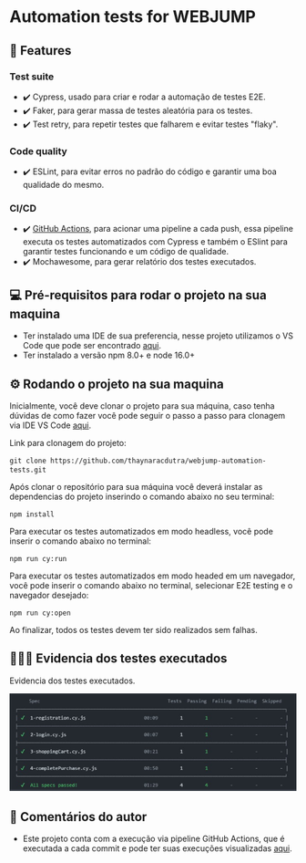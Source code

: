 # Automation tests for WEBJUMP

## 🚀 Features
### Test suite
* ✔️ Cypress, usado para criar e rodar a automação de testes E2E.
* ✔️ Faker, para gerar massa de testes aleatória para os testes.
* ✔️ Test retry, para repetir testes que falharem e evitar testes "flaky".

### Code quality
* ✔️ ESLint, para evitar erros no padrão do código e garantir uma boa qualidade do mesmo.

### CI/CD
* ✔️ [GitHub Actions](https://github.com/thaynaracdutra/webjump-automation-tests/actions), para acionar uma pipeline a cada push, essa pipeline executa os testes automatizados com Cypress e também o ESlint para garantir testes funcionando e um código de qualidade.
* ✔️ Mochawesome, para gerar relatório dos testes executados.

## 💻 Pré-requisitos para rodar o projeto na sua maquina

* Ter instalado uma IDE de sua preferencia, nesse projeto utilizamos o VS Code que pode ser encontrado [aqui](https://code.visualstudio.com/).
* Ter instalado a versão npm 8.0+ e node 16.0+

## ⚙️ Rodando o projeto na sua maquina

Inicialmente, você deve clonar o projeto para sua máquina, caso tenha dúvidas de como fazer você pode seguir o passo a passo para clonagem via IDE VS Code [aqui](https://learn.microsoft.com/pt-br/azure/developer/javascript/how-to/with-visual-studio-code/clone-github-repository?tabs=create-repo-command-palette%2Cinitialize-repo-activity-bar%2Ccreate-branch-command-palette%2Ccommit-changes-command-palette%2Cpush-command-palette).

Link para clonagem do projeto:
```
git clone https://github.com/thaynaracdutra/webjump-automation-tests.git
```

Após clonar o repositório para sua máquina você deverá instalar as dependencias do projeto inserindo o comando abaixo no seu terminal:
```
npm install
```

Para executar os testes automatizados em modo headless, você pode inserir o comando abaixo no terminal:
```
npm run cy:run
```

Para executar os testes  automatizados em modo headed em um navegador, você pode inserir o comando abaixo no terminal, selecionar E2E testing e o navegador desejado:
```
npm run cy:open
```

Ao finalizar, todos os testes devem ter sido realizados sem falhas.

## 👩🏽‍💻 Evidencia dos testes executados

Evidencia dos testes executados.
<p align="center"><img src="cypress/screenshots/report.jpeg" alt="allSpecsPassed"/></p>

## 💬 Comentários do autor

* Este projeto conta com a execução via pipeline GitHub Actions, que é executada a cada commit e pode ter suas execuções visualizadas [aqui](https://github.com/thaynaracdutra/webjump-automation-tests/actions).
